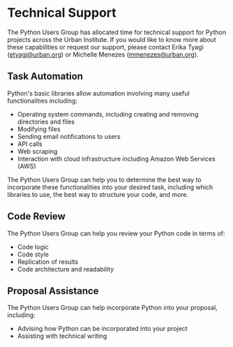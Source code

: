# Technical Support 

The Python Users Group has allocated time for technical support for Python projects across the Urban Institute. If you would like to know more about these capabilities or request our support, please contact Erika Tyagi (etyagi@urban.org) or Michelle Menezes (mmenezes@urban.org). 

## Task Automation

Python's basic libraries allow automation involving many useful functionalities including: 
* Operating system commands, including creating and removing directories and files
* Modifying files
* Sending email notifications to users
* API calls
* Web scraping
* Interaction with cloud infrastructure including Amazon Web Services (AWS)

The Python Users Group can help you to determine the best way to incorporate these functionalities into your desired task, including which libraries to use, the best way to structure your code, and more.

## Code Review

The Python Users Group can help you review your Python code in terms of:
* Code logic
* Code style
* Replication of results
* Code architecture and readability

## Proposal Assistance

The Python Users Group can help incorporate Python into your proposal, including:
* Advising how Python can be incorporated into your project
* Assisting with technical writing